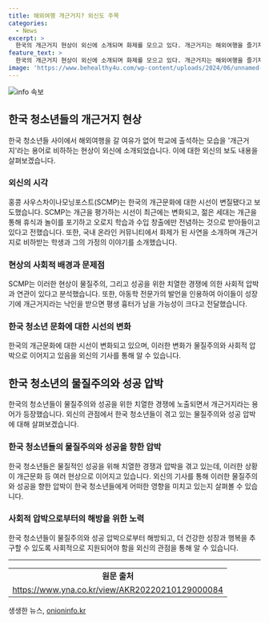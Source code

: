 ```yaml
---
title: 해외여행 개근거지? 외신도 주목
categories:
  - News
excerpt: >
  한국의 개근거지 현상이 외신에 소개되며 화제를 모으고 있다. 개근거지는 해외여행을 즐기지 못하고 학교에 출석하는 학생들을 비하하는 용어로, 최근 이에 대한 시선이 변화되고 있다. 이는 물질주의와 성공을 위한 치열한 경쟁에 따른 사회적 압박으로 분석되며, 아이들에 대한 부정적 영향과 영원한 흉터를 남길 수 있다는 우려도 제기되고 있다. 이에 대한 실제 사례와 관련 전문가의 발언을 인용하여 상황을 전달하고 있다. Personal experiences and expert opinions are used to highlight the societal pressure and potential negative impact on children.
feature_text: >
  한국의 개근거지 현상이 외신에 소개되며 화제를 모으고 있다. 개근거지는 해외여행을 즐기지 못하고 학교에 출석하는 학생들을 비하하는 용어로, 최근 이에 대한 시선이 변화되고 있다. 이는 물질주의와 성공을 위한 치열한 경쟁에 따른 사회적 압박으로 분석되며, 아이들에 대한 부정적 영향과 영원한 흉터를 남길 수 있다는 우려도 제기되고 있다. 이에 대한 실제 사례와 관련 전문가의 발언을 인용하여 상황을 전달하고 있다. Personal experiences and expert opinions are used to highlight the societal pressure and potential negative impact on children.
image: 'https://www.behealthy4u.com/wp-content/uploads/2024/06/unnamed-file.png'
---
```


<p><img src="https://www.behealthy4u.com/wp-content/uploads/2024/06/unnamed-file.png" alt="info 속보" /></p>

<h2 data-ke-size="size26">한국 청소년들의 개근거지 현상</h2>

<p data-ke-size="size16">한국 청소년들 사이에서 해외여행을 갈 여유가 없어 학교에 출석하는 모습을 '개근거지'라는 용어로 비하하는 현상이 외신에 소개되었습니다. 이에 대한 외신의 보도 내용을 살펴보겠습니다.</p>

<h3><b>외신의 시각</b></h3>

<p data-ke-size="size16">홍콩 사우스차이나모닝포스트(SCMP)는 한국의 개근문화에 대한 시선이 변질됐다고 보도했습니다. SCMP는 개근을 평가하는 시선이 최근에는 변화되고, 젊은 세대는 개근을 통해 휴식과 놀이를 포기하고 오로지 학습과 수입 창출에만 전념하는 것으로 받아들이고 있다고 전했습니다. 또한, 국내 온라인 커뮤니티에서 화제가 된 사연을 소개하며 개근거지로 비하받는 학생과 그의 가정의 이야기를 소개했습니다.</p>

<h3><b>현상의 사회적 배경과 문제점</b></h3>

<p data-ke-size="size16">SCMP는 이러한 현상이 물질주의, 그리고 성공을 위한 치열한 경쟁에 의한 사회적 압박과 연관이 있다고 분석했습니다. 또한, 아동학 전문가의 발언을 인용하여 아이들이 성장기에 개근거지라는 낙인을 받으면 평생 흉터가 남을 가능성이 크다고 전달했습니다.</p>

<h3><b>한국 청소년 문화에 대한 시선의 변화</b></h3>

<p data-ke-size="size16">한국의 개근문화에 대한 시선이 변화되고 있으며, 이러한 변화가 물질주의와 사회적 압박으로 이어지고 있음을 외신의 기사를 통해 알 수 있습니다.</p>

<h2 data-ke-size="size26">한국 청소년의 물질주의와 성공 압박</h2>

<p data-ke-size="size16">한국의 청소년들이 물질주의와 성공을 위한 치열한 경쟁에 노출되면서 개근거지라는 용어가 등장했습니다. 외신의 관점에서 한국 청소년들이 겪고 있는 물질주의와 성공 압박에 대해 살펴보겠습니다.</p>

<h3><b>한국 청소년들의 물질주의와 성공을 향한 압박</b></h3>

<p data-ke-size="size16">한국 청소년들은 물질적인 성공을 위해 치열한 경쟁과 압박을 겪고 있는데, 이러한 상황이 개근문화 등 여러 현상으로 이어지고 있습니다. 외신의 기사를 통해 이러한 물질주의와 성공을 향한 압박이 한국 청소년들에게 어떠한 영향을 미치고 있는지 살펴볼 수 있습니다.</p>

<h3><b>사회적 압박으로부터의 해방을 위한 노력</b></h3>

<p data-ke-size="size16">한국 청소년들이 물질주의와 성공 압박으로부터 해방되고, 더 건강한 성장과 행복을 추구할 수 있도록 사회적으로 지원되어야 함을 외신의 관점을 통해 알 수 있습니다.</p>

<hr data-ke-size="size16">

<table>
    <tbody>
        <tr>
            <td style="text-align: center; height: 17px;"><b>원문 출처</b></td>
        </tr>
        <tr>
            <td style="text-align: center; height: 17px;"><a href="https://www.yna.co.kr/view/AKR20220210129000084" target="_blank" rel="noopener">https://www.yna.co.kr/view/AKR20220210129000084</a></td>
        </tr>
    </tbody>
</table>
생생한 뉴스, <a href="https://onioninfo.kr" rel="dofollow">onioninfo.kr</a>


